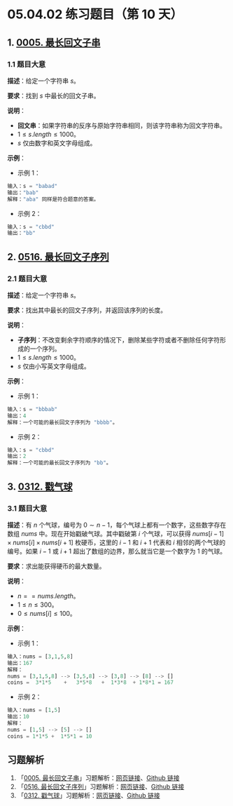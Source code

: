 # 05.04.02 练习题目（第 10 天）

## 1. [0005. 最长回文子串](https://leetcode.cn/problems/longest-palindromic-substring/)

### 1.1 题目大意

**描述**：给定一个字符串 $s$。

**要求**：找到 $s$ 中最长的回文子串。

**说明**：

- **回文串**：如果字符串的反序与原始字符串相同，则该字符串称为回文字符串。
- $1 \le s.length \le 1000$。
- $s$ 仅由数字和英文字母组成。

**示例**：

- 示例 1：

```python
输入：s = "babad"
输出："bab"
解释："aba" 同样是符合题意的答案。
```

- 示例 2：

```python
输入：s = "cbbd"
输出："bb"
```

## 2. [0516. 最长回文子序列](https://leetcode.cn/problems/longest-palindromic-subsequence/)

### 2.1 题目大意

**描述**：给定一个字符串 $s$。

**要求**：找出其中最长的回文子序列，并返回该序列的长度。

**说明**：

- **子序列**：不改变剩余字符顺序的情况下，删除某些字符或者不删除任何字符形成的一个序列。
- $1 \le s.length \le 1000$。
- $s$ 仅由小写英文字母组成。

**示例**：

- 示例 1：

```python
输入：s = "bbbab"
输出：4
解释：一个可能的最长回文子序列为 "bbbb"。
```

- 示例 2：

```python
输入：s = "cbbd"
输出：2
解释：一个可能的最长回文子序列为 "bb"。
```

## 3. [0312. 戳气球](https://leetcode.cn/problems/burst-balloons/)

### 3.1 题目大意

**描述**：有 $n$ 个气球，编号为 $0 \sim n - 1$，每个气球上都有一个数字，这些数字存在数组 $nums$ 中。现在开始戳破气球。其中戳破第 $i$ 个气球，可以获得 $nums[i - 1] \times nums[i] \times nums[i + 1]$ 枚硬币，这里的 $i - 1$ 和 $i + 1$ 代表和 $i$ 相邻的两个气球的编号。如果 $i - 1$ 或 $i + 1$ 超出了数组的边界，那么就当它是一个数字为 $1$ 的气球。

**要求**：求出能获得硬币的最大数量。

**说明**：

- $n == nums.length$。
- $1 \le n \le 300$。
- $0 \le nums[i] \le 100$。

**示例**：

- 示例 1：

```python
输入：nums = [3,1,5,8]
输出：167
解释：
nums = [3,1,5,8] --> [3,5,8] --> [3,8] --> [8] --> []
coins =  3*1*5    +   3*5*8   +  1*3*8  + 1*8*1 = 167
```

- 示例 2：

```python
输入：nums = [1,5]
输出：10
解释：
nums = [1,5] --> [5] --> []
coins = 1*1*5 +  1*5*1 = 10
```


## 习题解析

1. 「[0005. 最长回文子串](https://leetcode.cn/problems/longest-palindromic-substring/)」习题解析：[网页链接](https://datawhalechina.github.io/leetcode-notes/#/solutions/0005)、[Github 链接](https://github.com/datawhalechina/leetcode-notes/blob/main/docs/solutions/0005.md)
2. 「[0516. 最长回文子序列](https://leetcode.cn/problems/longest-palindromic-subsequence/)」习题解析：[网页链接](https://datawhalechina.github.io/leetcode-notes/#/solutions/0516)、[Github 链接](https://github.com/datawhalechina/leetcode-notes/blob/main/docs/solutions/0516.md)
3. 「[0312. 戳气球](https://leetcode.cn/problems/burst-balloons/)」习题解析：[网页链接](https://datawhalechina.github.io/leetcode-notes/#/solutions/0312)、[Github 链接](https://github.com/datawhalechina/leetcode-notes/blob/main/docs/solutions/0312.md)

